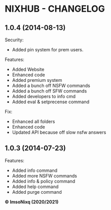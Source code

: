 # NIXHUB - CHANGELOG

## 1.0.4 (2014-08-13)

Security:

  - Added pin system for prem users.

Features:

  - Added Website 
  - Enhanced code
  - Added premium system
  - Added a bunch off NSFW commands
  - Added a bunch off SFW commands
  - Added developers to info cmd
  - Added eval & setprecense command

Fix:

  - Enhanced all folders 
  - Enhanced code
  - Updated API because off slow nsfw answers

## 1.0.3 (2014-07-23)

Features:

  - Added info command
  - Added more NSFW commands
  - Added info & policy command
  - Added help command
  - Added purge command
  
**© ImsoNixq (2020/2021)**
